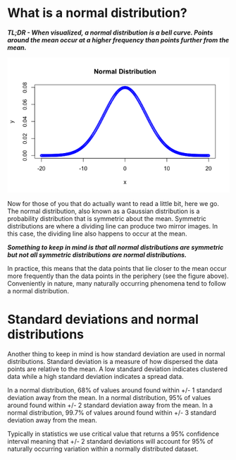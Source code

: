 # What is a normal distribution?

***TL;DR - When visualized, a normal distribution is a bell curve. Points around the mean occur at a higher frequency than points further from the mean.***

![](../pages/images/bellcurve.png)

Now for those of you that do actually want to read a little bit, here we go.
The normal distribution, also known as a Gaussian distribution is a probability distribution that is symmetric about the mean.
Symmetric distributions are where a dividing line can produce two mirror images.
In this case, the dividing line also happens to occur at the mean.

***Something to keep in mind is that all normal distributions are symmetric but not all symmetric distributions are normal distributions.***

In practice, this means that the data points that lie closer to the mean occur more frequently than the data points in the periphery (see the figure above).
Conveniently in nature, many naturally occurring phenomena tend to follow a normal distribution.

# Standard deviations and normal distributions

Another thing to keep in mind is how standard deviation are used in normal distributions.
Standard deviation is a measure of how dispersed the data points are relative to the mean.
A low standard deviation indicates clustered data while a high standard deviation indicates a spread data.

In a normal distribution, 68% of values around found within +/- 1 standard deviation away from the mean.
In a normal distribution, 95% of values around found within +/- 2 standard deviation away from the mean.
In a normal distribution, 99.7% of values around found within +/- 3 standard deviation away from the mean.

Typically in statistics we use critical value that returns a 95% confidence interval meaning that +/- 2 standard deviations will account for 95% of naturally occurring variation within a normally distributed dataset.
